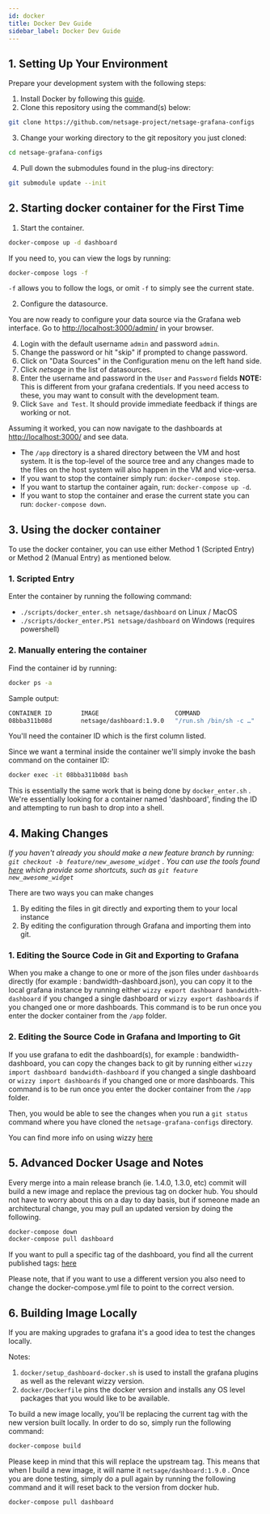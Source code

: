 ```yaml
---
id: docker
title: Docker Dev Guide
sidebar_label: Docker Dev Guide
---
```


## 1. Setting Up Your Environment

Prepare your development system with the following steps:

1. Install Docker by following this [guide](https://docs.docker.com/install/).
2. Clone this repository using the command(s) below:

``` sh
git clone https://github.com/netsage-project/netsage-grafana-configs
```

3. Change your working directory to the git repository you just cloned:

``` sh
cd netsage-grafana-configs
```

4. Pull down the submodules found in the plug-ins directory:

``` sh
git submodule update --init
```

## 2. Starting docker container for the First Time

1. Start the container.

``` sh
docker-compose up -d dashboard
```

If you need to, you can view the logs by running:

``` sh
docker-compose logs -f
```

`-f` allows you to follow the logs, or omit `-f` to simply see the current state.

2. Configure the datasource.

You are now ready to configure your data source via the Grafana web interface. Go to <http://localhost:3000/admin/> in your browser.

4. Login with the default username `admin` and password `admin`.
5. Change the password or hit "skip" if prompted to change password.
6. Click on "Data Sources" in the Configuration menu on the left hand side.
7. Click *netsage* in the list of datasources.
8. Enter the username and password in the `User` and `Password` fields **NOTE:** This is different from your grafana credentials. If you need access to these, you may want to consult with the development team.
9. Click `Save and Test`. It should provide immediate feedback if things are working or not.

Assuming it worked, you can now navigate to the dashboards at <http://localhost:3000/> and see data.

* The `/app` directory is a shared directory between the VM and host system. It is the top-level of the source tree and any changes made to the files on the host system will also happen in the VM and vice-versa.
* If you want to stop the container simply run: `docker-compose stop`.
* If you want to startup the container again, run: `docker-compose up -d`.
* If you want to stop the container and erase the current state you can run: `docker-compose down`.

## 3. Using the docker container

To use the docker container, you can use either Method 1 (Scripted Entry) or Method 2 (Manual Entry) as mentioned below.

### 1. Scripted Entry

Enter the container by running the following command:

* `./scripts/docker_enter.sh netsage/dashboard` on Linux / MacOS
* `./scripts/docker_enter.PS1 netsage/dashboard` on Windows (requires powershell)

### 2. Manually entering the container

Find the container id by running:

``` sh
docker ps -a 
```

Sample output:

``` sh
CONTAINER ID        IMAGE                     COMMAND                  CREATED             STATUS              PORTS                    NAMES
08bba311b08d        netsage/dashboard:1.9.0   "/run.sh /bin/sh -c …"   19 minutes ago      Up 19 minutes       0.0.0.0:3000->3000/tcp   netsage-grafana-configs_dashboard_1
```

You'll need the container ID which is the first column listed.

Since we want a terminal inside the container we'll simply invoke the bash command on the container ID:

```sh
docker exec -it 08bba311b08d bash
```

This is essentially the same work that is being done by `docker_enter.sh` .  We're essentially looking for a container named 'dashboard', finding the ID and attempting to run bash to drop into a shell.

## 4. Making Changes

*If you haven't already you should make a new feature branch by running: `git checkout -b feature/new_awesome_widget` . You can use the tools found [here](https://github.com/tj/git-extras/blob/master/Commands.md#git-featurerefactorbugchore) which provide some shortcuts, such as `git feature new_awesome_widget`*

There are two ways you can make changes

1. By editing the files in git directly and exporting them to your local instance
2. By editing the configuration through Grafana and importing them into git.

### 1. Editing the Source Code in Git and Exporting to Grafana

When you make a change to one or more of the json files under `dashboards` directly (for example : bandwidth-dashboard.json), you can copy it to the local grafana instance by running either `wizzy export dashboard bandwidth-dashboard` if you changed a single dashboard or `wizzy export dashboards` if you changed one or more dashboards. This command is to be run once you enter the docker container from the `/app` folder.

### 2. Editing the Source Code in Grafana and Importing to Git

If you use grafana to edit the dashboard(s), for example : bandwidth-dashboard, you can copy the changes back to git by running either `wizzy import dashboard bandwidth-dashboard` if you changed a single dashboard or `wizzy import dashboards` if you changed one or more dashboards. This command is to be run once you enter the docker container from the `/app` folder.

Then, you would be able to see the changes when you run a `git status` command where you have cloned the `netsage-grafana-configs` directory.

You can find more info on using wizzy [here](/docs/wizzy)

## 5. Advanced Docker Usage and Notes

Every merge into a main release branch (ie. 1.4.0, 1.3.0, etc) commit will build a new image and replace the previous tag on docker hub. You should not have to worry about this on a day to day basis, but if someone made an architectural change, you may pull an updated version by doing the following.

``` sh
docker-compose down
docker-compose pull dashboard
```

If you want to pull a specific tag of the dashboard, you find all the current published tags: [here](https://hub.docker.com/r/netsage/dashboard/tags)

Please note, that if you want to use a different version you also need to change the docker-compose.yml file to point to the correct version.

## 6. Building Image Locally

If you are making upgrades to grafana it's a good idea to test the changes locally.

Notes:

1. `docker/setup_dashboard-docker.sh` is used to install the grafana plugins as well as the relevant wizzy version.
2. `docker/Dockerfile` pins the docker version and installs any OS level packages that you would like to be available.

To build a new image locally, you'll be replacing the current tag with the new version built locally. In order to do so, simply run the following command:

``` sh
docker-compose build 
```

Please keep in mind that this will replace the upstream tag. This means that when I build a new image, it will name it `netsage/dashboard:1.9.0` . Once you are done testing, simply do a pull again by running the following command and it will reset back to the version from docker hub.

``` sh
docker-compose pull dashboard
```
